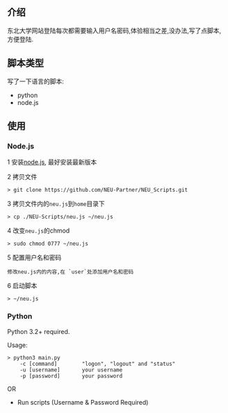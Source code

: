 ## 介绍
东北大学网站登陆每次都需要输入用户名密码,体验相当之差,没办法,写了点脚本,方便登陆.

## 脚本类型
写了一下语言的脚本:
- python
- node.js

## 使用

### Node.js

1 安装[node.js](https://nodejs.org), 最好安装最新版本

2 拷贝文件
```shell
> git clone https://github.com/NEU-Partner/NEU_Scripts.git
```

3 拷贝文件内的`neu.js`到`home`目录下
```shell
> cp ./NEU-Scripts/neu.js ~/neu.js
```

4 改变`neu.js`的chmod
```shell
> sudo chmod 0777 ~/neu.js
```

5 配置用户名和密码
```
修改neu.js内的内容,在 `user`处添加用户名和密码
```

6 启动脚本
```shell
> ~/neu.js
```

### Python
Python 3.2+ required.

Usage:
```
> python3 main.py
    -c [command]        "logon", "logout" and "status"
    -u [username]       your username
    -p [password]       your password
```
OR
- Run scripts (Username & Password Required)


